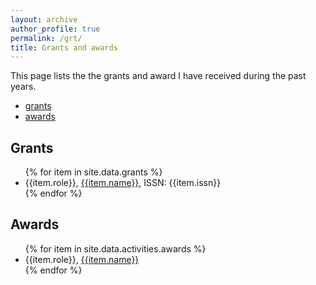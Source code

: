 ```yaml
---
layout: archive
author_profile: true
permalink: /grt/
title: Grants and awards
---
```


This page lists the the grants and award I have received during the past years. 

* [grants](#grants)
* [awards](#awards)

## Grants
<ul>
{% for item in site.data.grants %}
    <li>
        {{item.role}}, <a href="{{item.url}}">{{item.name}}</a>, ISSN: {{item.issn}}
    </li>
{% endfor %}
</ul>

## Awards
<ul>
{% for item in site.data.activities.awards %}
    <li>
        {{item.role}}, <a href="{{item.url}}">{{item.name}}</a>
    </li>
{% endfor %}
</ul>